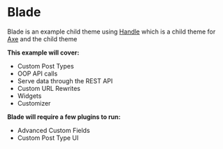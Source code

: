 # Blade

Blade is an example child theme using [Handle](https://github.com/adampatterson/Handle) which is a child theme for [Axe](https://github.com/adampatterson/Axe) and the child theme

**This example will cover:**
 * Custom Post Types
 * OOP API calls
 * Serve data through the REST API
 * Custom URL Rewrites
 * Widgets
 * Customizer

**Blade will require a few plugins to run:**

 * Advanced Custom Fields
 * Custom Post Type UI
